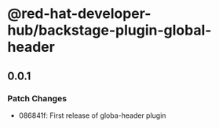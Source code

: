 # @red-hat-developer-hub/backstage-plugin-global-header

## 0.0.1

### Patch Changes

- 086841f: First release of globa-header plugin
